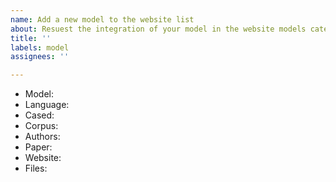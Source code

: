 ```yaml
---
name: Add a new model to the website list
about: Resuest the integration of your model in the website models category
title: ''
labels: model
assignees: ''

---
```


* Model: 
* Language:
* Cased:
* Corpus:
* Authors:
* Paper:
* Website:
* Files:
